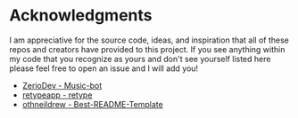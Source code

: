 # Acknowledgments

I am appreciative for the source code, ideas, and inspiration that all of these repos and creators have provided to this project. If you see anything within my code that you recognize as yours and don't see yourself listed here please feel free to open an issue and I will add you!

- [ZerioDev - Music-bot](https://github.com/ZerioDev/Music-bot)
- [retypeapp - retype](https://github.com/retypeapp/retype)
- [othneildrew - Best-README-Template](https://github.com/othneildrew/Best-README-Template)
